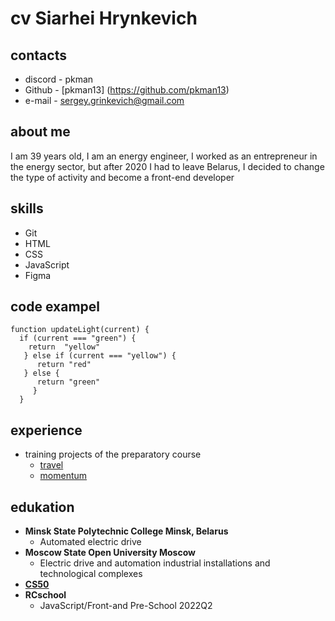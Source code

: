 # cv Siarhei Hrynkevich

## contacts 

* discord - pkman
* Github - [pkman13] (https://github.com/pkman13)
* e-mail - sergey.grinkevich@gmail.com

## about me 

I am 39 years old, I am an energy engineer, I worked as an entrepreneur in the energy sector, but after 2020 I had to leave Belarus, I decided to change the type of activity and become a front-end developer

## skills

* Git
* HTML
* CSS
* JavaScript
* Figma

## code exampel

```
function updateLight(current) {
  if (current === "green") {
    return  "yellow"
   } else if (current === "yellow") {
      return "red"
   } else {
      return "green"
     }
  }
```

## experience

  * training projects of the preparatory course
      * [travel](https://rolling-scopes-school.github.io/pkman13-JSFEPRESCHOOL2022Q2/travel/)
      * [momentum](https://rolling-scopes-school.github.io/pkman13-JSFEPRESCHOOL2022Q2/momentum/)
## edukation

* __Minsk State Polytechnic College Minsk, Belarus__
     * Automated electric drive
* __Moscow State Open University Moscow__
    * Electric drive and automation industrial installations and technological complexes
* [__CS50__](https://www.youtube.com/c/cs50)   
* __RCschool__ 
    * JavaScript/Front-and Pre-School 2022Q2

         




